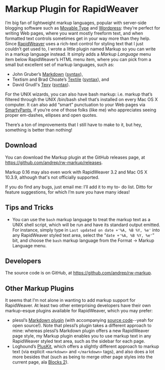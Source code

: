 # Markup Plugin for RapidWeaver

I’m big fan of lightweight markup languages, popular with server-side blogging
software such as [Movable
Type](http://www.sixapart.com/movabletype/) and
[Wordpress](http://wordpress.org/): they’re perfect for
writing Web pages, where you want mostly freeform text, and when formatted
text controls sometimes get in your way more than they help. Since [RapidWeaver](https://realmacsoftware.com/rapidweaver/) uses
a rich-text control for styling text that I just couldn’t get used to, I wrote
a little plugin named Markup so you can write in a markup language instead. It
simply adds a _Markup Language_ menu item below RapidWeaver’s HTML menu item,
where you can pick from a small but excellent set of markup languages, such
as:

  * John Gruber’s [Markdown](http://daringfireball.net/projects/markdown/) ([syntax](http://daringfireball.net/projects/markdown/syntax)), 
  * Textism and Brad Choate’s [Textile](http://en.wikipedia.org/wiki/Textile_\(markup_language\)) ([syntax](http://www.bradchoate.com/mt/docs/mtmanual_textile2.html)), and 
  * David Grudl's [Texy](http://texy.info/en/) ([syntax](http://texy.info/en/syntax)). 

For the UNIX wizards, you can also have bash markup: i.e. markup that’s
filtered through the UNIX /bin/bash shell that’s installed on every Mac OS X
computer. It can also add “smart” punctuation to your Web pages via [SmartyPants](http://daringfireball.net/projects/smartypants/), if
you’re one of those folks (like me) who appreciates seeing proper em-dashes,
ellipses and open quotes.

There’s a ton of improvements that I still have to make to it, but hey,
something is better than nothing!

## Download

You can download the Markup plugin at the GitHub releases page, at https://github.com/andrep/rw-markup/releases.

Markup 0.16 may also even work with RapidWeaver 3.2 and Mac OS X 10.3.9, although
that's not officially supported.

If you do find any bugs, just email me: I’ll add it to my to-
do list. Ditto for feature suggestions, for which I’m sure you have many
ideas!

## Tips and Tricks

  * You can use the `bash` markup language to treat the markup text as a UNIX shell script, which will be run and have its standard output emitted. For instance, simply type in `Last updated on date +'%A, %B %Y, %e'` into any RapidWeaver styled text area, select the “`date +'%A, %B %Y, %e'`” bit, and choose the `bash` markup language from the Format -> Markup Language menu. 

## Developers

The source code is on GitHub, at https://github.com/andrep/rw-markup.

## Other Markup Plugins

It seems that I’m not alone in wanting to add markup support for RapidWeaver. At
least two other enterprising developers have their own markup-esque plugins
available for RapidWeaver, which you may prefer:

  * plessl’s [Markdown plugin](http://archive.org/web/20080828003902/http://plesslweb.ch/2006/08/13/markdown-plugin-09/) (with accompanying [source code](http://archive.org/web/20080828003902/http://plesslweb.ch/2006/08/24/source-code-of-markdownplugin-091-for-rapidweaver/)\--yeah for open source!). Note that plessl’s plugin takes a different approach to mine: whereas plessl’s Markdown plugin offers a new RapidWeaver page style, my Markup plugin enables you to use markup text in any RapidWeaver styled text area, such as the sidebar for each page. 
  * Loghound’s [PlusKit](http://www.loghound.com/pluskit/), which offers a slightly different approach to markup text (via explicit `<markdown>` and `</markdown>` tags), and also does a lot more besides that (such as being to merge other page styles into the current page, ala [Blocks 2](http://www.yourhead.com/blocks/index.html)). 

